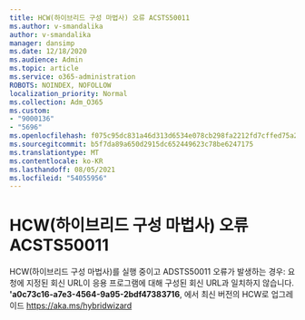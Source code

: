 ```yaml
---
title: HCW(하이브리드 구성 마법사) 오류 ACSTS50011
ms.author: v-smandalika
author: v-smandalika
manager: dansimp
ms.date: 12/18/2020
ms.audience: Admin
ms.topic: article
ms.service: o365-administration
ROBOTS: NOINDEX, NOFOLLOW
localization_priority: Normal
ms.collection: Adm_O365
ms.custom:
- "9000136"
- "5696"
ms.openlocfilehash: f075c95dc831a46d313d6534e078cb298fa2212fd7cffed75a2953e7e80603a9
ms.sourcegitcommit: b5f7da89a650d2915dc652449623c78be6247175
ms.translationtype: MT
ms.contentlocale: ko-KR
ms.lasthandoff: 08/05/2021
ms.locfileid: "54055956"
---
```

# <a name="hybrid-configuration-wizard-hcw-error-acsts50011"></a>HCW(하이브리드 구성 마법사) 오류 ACSTS50011

HCW(하이브리드 구성 마법사)를 실행 중이고 ADSTS50011 오류가 발생하는 경우: 요청에 지정된 회신 URL이 응용 프로그램에 대해 구성된 회신 URL과 일치하지 않습니다. **'a0c73c16-a7e3-4564-9a95-2bdf47383716**, 에서 최신 버전의 HCW로 업그레이드 https://aka.ms/hybridwizard




